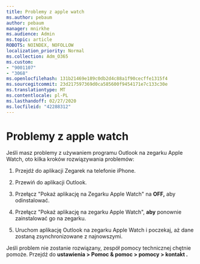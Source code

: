 ```yaml
---
title: Problemy z apple watch
ms.author: pebaum
author: pebaum
manager: mnirkhe
ms.audience: Admin
ms.topic: article
ROBOTS: NOINDEX, NOFOLLOW
localization_priority: Normal
ms.collection: Adm_O365
ms.custom:
- "9001107"
- "3068"
ms.openlocfilehash: 131b21469e189c0db2d4c88a1f90cecffe1315f4
ms.sourcegitcommit: 23d217597369d0ca585600f9454171e7c133c30e
ms.translationtype: MT
ms.contentlocale: pl-PL
ms.lasthandoff: 02/27/2020
ms.locfileid: "42288312"
---
```

# <a name="trouble-with-the-apple-watch"></a>Problemy z apple watch

Jeśli masz problemy z używaniem programu Outlook na zegarku Apple Watch, oto kilka kroków rozwiązywania problemów: 

1. Przejdź do aplikacji Zegarek na telefonie iPhone.

2. Przewiń do aplikacji Outlook.

3. Przełącz "Pokaż aplikację na Zegarku Apple Watch" na **OFF,** aby odinstalować.

4. Przełącz "Pokaż aplikację na zegarku Apple Watch", **aby** ponownie zainstalować go na zegarku.

5. Uruchom aplikację Outlook na zegarku Apple Watch i poczekaj, aż dane zostaną zsynchronizowane z najnowszymi. 

Jeśli problem nie zostanie rozwiązany, zespół pomocy technicznej chętnie pomoże. Przejdź do **ustawienia > Pomoc & pomoc > pomocy > kontakt .** 